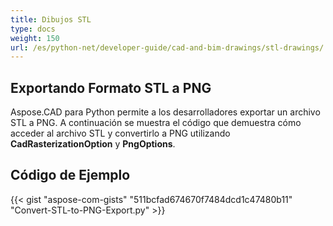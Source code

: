 ```yaml
---
title: Dibujos STL
type: docs
weight: 150
url: /es/python-net/developer-guide/cad-and-bim-drawings/stl-drawings/
---
```


## **Exportando Formato STL a PNG**

Aspose.CAD para Python permite a los desarrolladores exportar un archivo STL a PNG. A continuación se muestra el código que demuestra cómo acceder al archivo STL y convertirlo a PNG utilizando **CadRasterizationOption** y **PngOptions**.

## Código de Ejemplo

{{< gist "aspose-com-gists" "511bcfad674670f7484dcd1c47480b11" "Convert-STL-to-PNG-Export.py" >}}
